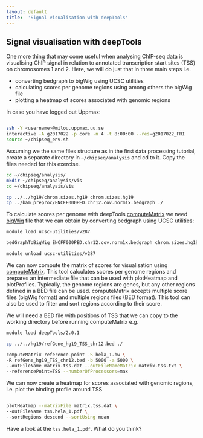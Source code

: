 ```yaml
---
layout: default
title:  'Signal visualisation with deepTools'
---
```


## Signal visualisation with deepTools
One more thing that may come useful when analysing ChIP-seq data is visualising ChIP signal in relation to annotated transcription start sites (TSS) on chromosomes 1 and 2. Here, we will do just that in three main steps i.e.
* converting bedgraph to bigWig using UCSC utilities
* calculating scores per genome regions using among others the bigWig file
* plotting a heatmap of scores associated with genomic regions


In case you have logged out Uppmax:
```bash

ssh -Y <username>@milou.uppmax.uu.se
interactive -A g2017022 -p core -n 4 -t 8:00:00 --res=g2017022_FRI
source ~/chipseq_env.sh	

```

Assuming we the same files structure as in the first data processing tutorial, create a separate directory in `~/chipseq/analysis` and cd to it. Copy the files needed for this exercise. 

```bash
cd ~/chipseq/analysis/
mkdir ~/chipseq/analysis/vis
cd ~/chipseq/analysis/vis

cp ../../hg19/chrom.sizes.hg19 chrom.sizes.hg19
cp ../bam_preproc/ENCFF000PED.chr12.cov.norm1x.bedgraph ./
```
To calculate scores per genome with deepTools [computeMatrix](http://deeptools.readthedocs.org/en/latest/content/tools/computeMatrix.html) we need [bigWig](https://genome.ucsc.edu/goldenpath/help/bigWig.html) file that we can obtain by converting bedgraph using UCSC utilities:

```bash
module load ucsc-utilities/v287

bedGraphToBigWig ENCFF000PED.chr12.cov.norm1x.bedgraph chrom.sizes.hg19 hela_1.bw

module unload ucsc-utilities/v287
```

We can now compute the matrix of scores for visualisation using [computeMatrix](http://deeptools.readthedocs.org/en/latest/content/tools/computeMatrix.html). This tool calculates scores per genome regions and prepares an intermediate file that can be used with plotHeatmap and plotProfiles. Typically, the genome regions are genes, but any other regions defined in a BED file can be used. computeMatrix accepts multiple score files (bigWig format) and multiple regions files (BED format). This tool can also be used to filter and sort regions according to their score.

We will need a BED file with positions of TSS that we can copy to the working directory before running computeMatrix e.g.
```bash
module load deepTools/2.0.1

cp ../../hg19/refGene_hg19_TSS_chr12.bed ./

computeMatrix reference-point -S hela_1.bw \
-R refGene_hg19_TSS_chr12.bed -b 5000 -a 5000 \
--outFileName matrix.tss.dat --outFileNameMatrix matrix.tss.txt \
--referencePoint=TSS --numberOfProcessors=max
```

We can now create a heatmap for scores associated with genomic regions, i.e. plot the binding profile around TSS 
```bash

plotHeatmap --matrixFile matrix.tss.dat \
--outFileName tss.hela_1.pdf \
--sortRegions descend --sortUsing mean

```

Have a look at the `tss.hela_1.pdf`. What do you think?


